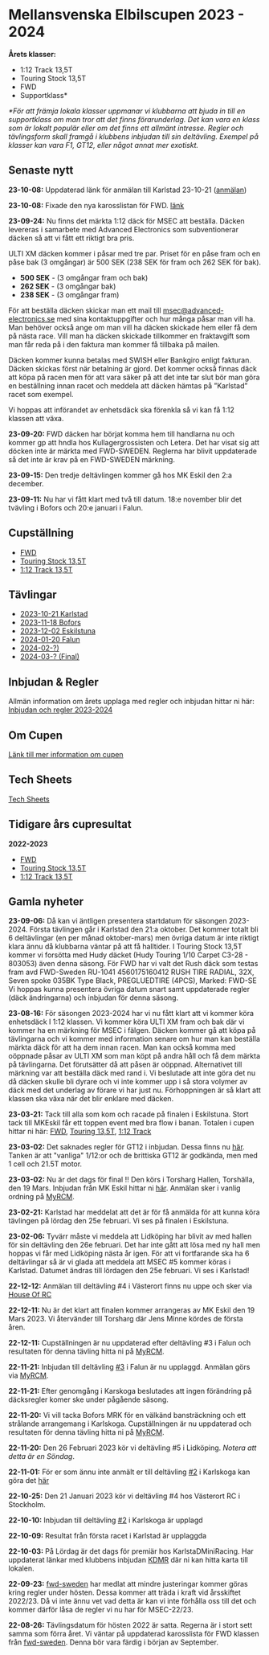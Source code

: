 # Mellansvenska Elbilscupen 2023 - 2024

**Årets klasser:**
* 1:12 Track 13,5T
* Touring Stock 13,5T
* FWD
* Supportklass*

_*För att främja lokala klasser uppmanar vi klubbarna att bjuda in till en supportklass om man tror att det finns förarunderlag. Det kan vara en klass som är lokalt populär eller om det finns ett allmänt intresse. Regler och tävlingsform skall framgå i klubbens inbjudan till sin deltävling. Exempel på klasser kan vara F1, GT12, eller något annat mer exotiskt._

## Senaste nytt
__23-10-08:__ Uppdaterad länk för anmälan till Karlstad 23-10-21 ([anmälan](https://www.myrcm.ch/myrcm/main?pLa=en&dFi=karlstad&dId[E]=74048&hId[1]=com))

__23-10-08:__ Fixade den nya karosslistan för FWD. [länk](./files/karosser2.pdf)

__23-09-24:__ Nu finns det märkta 1:12 däck för MSEC att beställa. Däcken levereras i samarbete med Advanced Electronics som subventionerar däcken så att vi fått ett riktigt bra pris.

ULTI XM däcken kommer i påsar med tre par. Priset för en påse fram och en påse bak (3 omgångar) är 500 SEK (238 SEK för fram och 262 SEK för bak).

* __500 SEK__ - (3 omgångar fram och bak)
* __262 SEK__ - (3 omgångar bak)
* __238 SEK__ - (3 omgångar fram)

För att beställa däcken skickar man ett mail till msec@advanced-electronics.se med sina kontaktuppgifter och hur många påsar man vill ha. Man behöver också ange om man vill ha däcken skickade hem eller få dem på nästa race. Vill man ha däcken skickade tillkommer en fraktavgift som man får reda på i den faktura man kommer få tillbaka på mailen.

Däcken kommer kunna betalas med SWISH eller Bankgiro enligt fakturan. Däcken skickas först när betalning är gjord.
Det kommer också finnas däck att köpa på racen men för att vara säker på att det inte tar slut bör man göra en beställning innan racet och meddela att däcken hämtas på ”Karlstad” racet som exempel.

Vi hoppas att införandet av enhetsdäck ska förenkla så vi kan få 1:12 klassen att växa.

__23-09-20:__ FWD däcken har börjat komma hem till handlarna nu och kommer gp att hndla hos Kullagergrossisten och Letera. Det har visat sig att döcken inte är märkta med FWD-SWEDEN. Reglerna har blivit uppdaterade så det inte är krav på en FWD-SWEDEN märkning.

__23-09-15:__ Den tredje deltävlingen kommer gå hos MK Eskil den 2:a december.

__23-09-11:__ Nu har vi fått klart med två till datum. 18:e november blir det tvävling i Bofors och 20:e januari i Falun.

## Cupställning
* [FWD](total_fwd_23-24.md)
* [Touring Stock 13,5T](total_touring_23-24.md)
* [1:12 Track 13,5T](total_track_23-24.md)

## Tävlingar
* [2023-10-21 Karlstad](races_23-24.md#1---karlstad)
* [2023-11-18 Bofors](races_23-24.md)
* [2023-12-02 Eskilstuna](races_23-24.md)
* [2024-01-20 Falun](races_23-24.md)
* [2024-02-?)](races_23-24.md)
* [2024-03-? (Final)](races_23-24.md)

## Inbjudan & Regler
Allmän information om årets upplaga med regler och inbjudan hittar ni här:<br>
[Inbjudan och regler 2023-2024](invite_23-24.md)

## Om Cupen
[Länk till mer information om cupen](about.md)

## Tech Sheets
[Tech Sheets](tech_sheets.md)

## Tidigare års cupresultat
__2022-2023__
* [FWD](total_fwd.md)
* [Touring Stock 13,5T](total_touring.md)
* [1:12 Track 13,5T](total_track.md)

## Gamla nyheter
__23-09-06:__ Då kan vi äntligen presentera startdatum för säsongen 2023-2024. Första tävlingen går i Karlstad den 21:a oktober. Det kommer totalt bli 6 deltävlingar (en per månad oktober-mars) men övriga datum är inte riktigt klara ännu då klubbarna väntar på att få halltider.
I Touring Stock 13,5T kommer vi forsötta med Hudy däcket (Hudy Touring 1/10 Carpet C3-28 - 803053) även denna säsong. För FWD har vi valt det Rush däck som testas fram avd FWD-Sweden RU-1041 4560175160412 RUSH TIRE RADIAL, 32X, Seven spoke 035BK Type Black, PREGLUEDTIRE (4PCS), Marked: FWD-SE
Vi hoppas kunna presentera övriga datum snart samt uppdaterade regler (däck ändringarna) och inbjudan för denna säsong.


__23-08-16:__ För säsongen 2023-2024 har vi nu fått klart att vi kommer köra enhetsdäck I 1:12 klassen. Vi kommer köra ULTI XM fram och bak där vi kommer ha en märkning för MSEC i fälgen. Däcken kommer gå att köpa på tävlingarna och vi kommer med information senare om hur man kan beställa märkta däck för att ha dem innan racen. Man kan också komma med oöppnade påsar av ULTI XM som man köpt på andra håll och få dem märkta på tävlingarna. Det förutsätter då att påsen är oöppnad.
Alternativet till märkning var att beställa däck med rand i. Vi beslutade att inte göra det nu då däcken skulle bli dyrare och vi inte kommer upp i så stora volymer av däck med det underlag av förare vi har just nu. Förhoppningen är så klart att klassen ska växa när det blir enklare med däcken.

__23-03-21:__ Tack till alla som kom och racade på finalen i Eskilstuna. Stort tack till MKEskil får ett toppen event med bra flow i banan. Totalen i cupen hittar ni här: [FWD](total_fwd.md), [Touring 13,5T](total_touring.md), [1:12 Track](total_track.md)

__23-03-02:__ Det saknades regler för GT12 i inbjudan. Dessa finns nu [här](./files/PM1_MSEC_2023-03-19.pdf). Tanken är att "vanliga" 1/12:or och de brittiska GT12 är godkända, men med 1 cell och 21.5T motor.

__23-03-02:__ Nu är det dags för final !! Den körs i Torsharg Hallen, Torshälla, den 19 Mars. Inbjudan från MK Eskil hittar ni [här](./files/MK_Eskil_inbjudan_finalen_MSEC_2023-03-19.pdf). Anmälan sker i vanlig ordning på [MyRCM](https://www.myrcm.ch/myrcm/main?pLa=en&dFi=msec&dId[E]=69366&hId[1]=search).

__23-02-21:__ Karlstad har meddelat att det är för få anmälda för att kunna köra tävlingen på lördag den 25e februari. Vi ses på finalen i Eskilstuna.

__23-02-06:__ Tyvärr måste vi meddela att Lidköping har blivit av med hallen för sin deltävling den 26e februari. Det har inte gått att lösa med ny hall men hoppas vi får med Lidköping nästa år igen. För att vi fortfarande ska ha 6 deltävlingar så är vi glada att meddela att MSEC #5 kommer köras i Karlstad. Datumet ändras till lördagen den 25e februari. Vi ses i Karlstad!

__22-12-12:__ Anmälan till deltävling #4 i Västerort finns nu uppe och sker via [House Of RC](https://houseofrc.com/events/900)

__22-12-11:__ Nu är det klart att finalen kommer arrangeras av MK Eskil den 19 Mars 2023. Vi återvänder till Torsharg där Jens Minne kördes de första åren.

__22-12-11:__ Cupställningen är nu uppdaterad efter deltävling #3 i Falun och resultaten för denna tävling hitta ni på [MyRCM](https://www.myrcm.ch/myrcm/main?pLa=en&dFi=msec&dId[E]=67548&hId[1]=search).

__22-11-21:__ Inbjudan till deltävling [#3](races_22-23.md) i Falun är nu upplaggd. Anmälan görs via [MyRCM](https://www.myrcm.ch/myrcm/main?pLa=en&dFi=falun&dId[E]=67548&hId[1]=search#).

__22-11-21:__ Efter genomgång i Karskoga beslutades att ingen förändring på däcksregler komer ske under pågående säsong.

__22-11-20:__ Vi vill tacka Bofors MRK för en välkänd bansträckning och ett strålande arrangemang i Karlskoga. Cupställningen är nu uppdaterad och resultaten för denna tävling hitta ni på [MyRCM](https://www.myrcm.ch/myrcm/main?pLa=en&dFi=bofors&dId[E]=66903&hId[1]=search).

__22-11-20:__ Den 26 Februari 2023 kör vi deltävling #5 i Lidköping. _Notera att detta är en Söndag_.

__22-11-01:__ För er som ännu inte anmält er till deltävling [#2](races_22-23.md) i Karlskoga kan göra det [här](https://www.myrcm.ch/myrcm/main?pLa=en&dFi=bofors&dId[E]=66903&hId[1]=search)

__22-10-25:__ Den 21 Januari 2023 kör vi deltävling #4 hos Västerort RC i Stockholm.

__22-10-10:__ Inbjudan till deltävling [#2](races_22-23.md) i Karlskoga är upplagd

__22-10-09:__ Resultat från första racet i Karlstad är upplaggda

__22-10-03:__ På Lördag är det dags för premiär hos KarlstaDMiniRacing. Har uppdaterat länkar med klubbens inbjudan [KDMR](races_22-23.md) där ni kan hitta karta till lokalen.

__22-09-23:__ [fwd-sweden](http://fwd-sweden.se) har medlat att mindre justeringar kommer göras kring regler under hösten. Dessa kommer att träda i kraft vid årsskiftet 2022/23. Då vi inte ännu vet vad detta är kan vi inte förhålla oss till det och kommer därför låsa de regler vi nu har för MSEC-22/23.

__22-08-26:__ Tävlingsdatum för hösten 2022 är satta. Regerna är i stort sett samma som förra året. Vi väntar på uppdaterad karosslista för FWD klassen från [fwd-sweden](http://fwd-sweden.se). Denna bör vara färdig i början av September.
